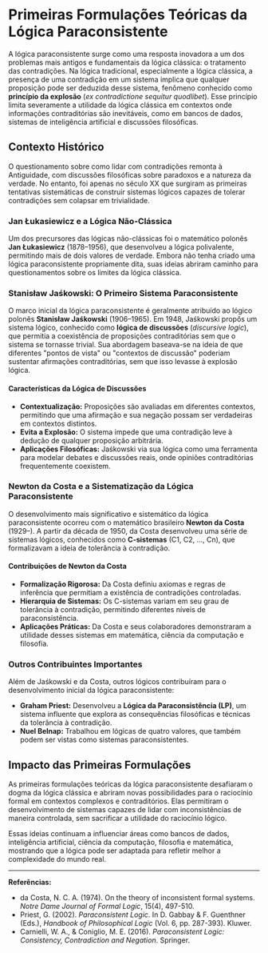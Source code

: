# Primeiras Formulações Teóricas da Lógica Paraconsistente

A lógica paraconsistente surge como uma resposta inovadora a um dos problemas mais antigos e fundamentais da lógica clássica: o tratamento das contradições. Na lógica tradicional, especialmente a lógica clássica, a presença de uma contradição em um sistema implica que qualquer proposição pode ser deduzida desse sistema, fenômeno conhecido como **princípio da explosão** (*ex contradictione sequitur quodlibet*). Esse princípio limita severamente a utilidade da lógica clássica em contextos onde informações contraditórias são inevitáveis, como em bancos de dados, sistemas de inteligência artificial e discussões filosóficas.

## Contexto Histórico

O questionamento sobre como lidar com contradições remonta à Antiguidade, com discussões filosóficas sobre paradoxos e a natureza da verdade. No entanto, foi apenas no século XX que surgiram as primeiras tentativas sistemáticas de construir sistemas lógicos capazes de tolerar contradições sem colapsar em trivialidade.

### Jan Łukasiewicz e a Lógica Não-Clássica

Um dos precursores das lógicas não-clássicas foi o matemático polonês **Jan Łukasiewicz** (1878–1956), que desenvolveu a lógica polivalente, permitindo mais de dois valores de verdade. Embora não tenha criado uma lógica paraconsistente propriamente dita, suas ideias abriram caminho para questionamentos sobre os limites da lógica clássica.

### Stanisław Jaśkowski: O Primeiro Sistema Paraconsistente

O marco inicial da lógica paraconsistente é geralmente atribuído ao lógico polonês **Stanisław Jaśkowski** (1906–1965). Em 1948, Jaśkowski propôs um sistema lógico, conhecido como **lógica de discussões** (*discursive logic*), que permitia a coexistência de proposições contraditórias sem que o sistema se tornasse trivial. Sua abordagem baseava-se na ideia de que diferentes "pontos de vista" ou "contextos de discussão" poderiam sustentar afirmações contraditórias, sem que isso levasse à explosão lógica.

#### Características da Lógica de Discussões

- **Contextualização:** Proposições são avaliadas em diferentes contextos, permitindo que uma afirmação e sua negação possam ser verdadeiras em contextos distintos.
- **Evita a Explosão:** O sistema impede que uma contradição leve à dedução de qualquer proposição arbitrária.
- **Aplicações Filosóficas:** Jaśkowski via sua lógica como uma ferramenta para modelar debates e discussões reais, onde opiniões contraditórias frequentemente coexistem.

### Newton da Costa e a Sistematização da Lógica Paraconsistente

O desenvolvimento mais significativo e sistemático da lógica paraconsistente ocorreu com o matemático brasileiro **Newton da Costa** (1929–). A partir da década de 1950, da Costa desenvolveu uma série de sistemas lógicos, conhecidos como **C-sistemas** (C1, C2, ..., Cn), que formalizavam a ideia de tolerância à contradição.

#### Contribuições de Newton da Costa

- **Formalização Rigorosa:** Da Costa definiu axiomas e regras de inferência que permitiam a existência de contradições controladas.
- **Hierarquia de Sistemas:** Os C-sistemas variam em seu grau de tolerância à contradição, permitindo diferentes níveis de paraconsistência.
- **Aplicações Práticas:** Da Costa e seus colaboradores demonstraram a utilidade desses sistemas em matemática, ciência da computação e filosofia.

### Outros Contribuintes Importantes

Além de Jaśkowski e da Costa, outros lógicos contribuíram para o desenvolvimento inicial da lógica paraconsistente:

- **Graham Priest:** Desenvolveu a **Lógica da Paraconsistência (LP)**, um sistema influente que explora as consequências filosóficas e técnicas da tolerância à contradição.
- **Nuel Belnap:** Trabalhou em lógicas de quatro valores, que também podem ser vistas como sistemas paraconsistentes.

## Impacto das Primeiras Formulações

As primeiras formulações teóricas da lógica paraconsistente desafiaram o dogma da lógica clássica e abriram novas possibilidades para o raciocínio formal em contextos complexos e contraditórios. Elas permitiram o desenvolvimento de sistemas capazes de lidar com inconsistências de maneira controlada, sem sacrificar a utilidade do raciocínio lógico.

Essas ideias continuam a influenciar áreas como bancos de dados, inteligência artificial, ciência da computação, filosofia e matemática, mostrando que a lógica pode ser adaptada para refletir melhor a complexidade do mundo real.

___

**Referências:**

- da Costa, N. C. A. (1974). On the theory of inconsistent formal systems. *Notre Dame Journal of Formal Logic*, 15(4), 497-510.
- Priest, G. (2002). *Paraconsistent Logic*. In D. Gabbay & F. Guenthner (Eds.), *Handbook of Philosophical Logic* (Vol. 6, pp. 287-393). Kluwer.
- Carnielli, W. A., & Coniglio, M. E. (2016). *Paraconsistent Logic: Consistency, Contradiction and Negation*. Springer.